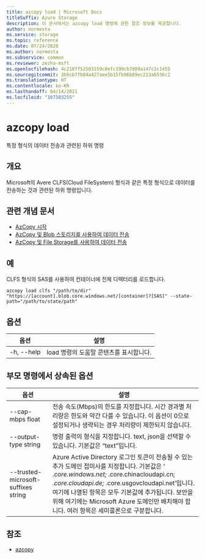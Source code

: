 ```yaml
---
title: azcopy load | Microsoft Docs
titleSuffix: Azure Storage
description: 이 문서에서는 azcopy load 명령에 관한 참조 정보를 제공합니다.
author: normesta
ms.service: storage
ms.topic: reference
ms.date: 07/24/2020
ms.author: normesta
ms.subservice: common
ms.reviewer: zezha-msft
ms.openlocfilehash: 4c2187f52503159c8efc199cb7d09a147c2c1455
ms.sourcegitcommit: 3b5cb7fb84a427aee5b15fb96b89ec213a6536c2
ms.translationtype: HT
ms.contentlocale: ko-KR
ms.lasthandoff: 04/14/2021
ms.locfileid: "107503255"
---
```

# <a name="azcopy-load"></a>azcopy load

특정 형식의 데이터 전송과 관련된 하위 명령

## <a name="synopsis"></a>개요

Microsoft의 Avere CLFS(Cloud FileSystem) 형식과 같은 특정 형식으로 데이터를 전송하는 것과 관련된 하위 명령입니다.

## <a name="related-conceptual-articles"></a>관련 개념 문서

- [AzCopy 시작](storage-use-azcopy-v10.md)
- [AzCopy 및 Blob 스토리지를 사용하여 데이터 전송](./storage-use-azcopy-v10.md#transfer-data)
- [AzCopy 및 File Storage를 사용하여 데이터 전송](storage-use-azcopy-files.md)

## <a name="examples"></a>예

CLFS 형식의 SAS를 사용하여 컨테이너에 전체 디렉터리를 로드합니다.

```azcopy
azcopy load clfs "/path/to/dir" "https://[account].blob.core.windows.net/[container]?[SAS]" --state-path="/path/to/state/path"
```

## <a name="options"></a>옵션

|옵션|설명|
|--|--|
|-h, --help|load 명령의 도움말 콘텐츠를 표시합니다.|

## <a name="options-inherited-from-parent-commands"></a>부모 명령에서 상속된 옵션

|옵션|설명|
|---|---|
|--cap-mbps float|전송 속도(Mbps)의 한도를 지정합니다. 시간 경과별 처리량은 한도와 약간 다를 수 있습니다. 이 옵션이 0으로 설정되거나 생략되는 경우 처리량이 제한되지 않습니다.|
|--output-type string|명령 출력의 형식을 지정합니다. text, json을 선택할 수 있습니다. 기본값은 “text”입니다.|
|--trusted-microsoft-suffixes string   | Azure Active Directory 로그인 토큰이 전송될 수 있는 추가 도메인 접미사를 지정합니다.  기본값은 ‘ *.core.windows.net;* .core.chinacloudapi.cn; *.core.cloudapi.de;* .core.usgovcloudapi.net’입니다. 여기에 나열된 항목은 모두 기본값에 추가됩니다. 보안을 위해 여기에는 Microsoft Azure 도메인만 배치해야 합니다. 여러 항목은 세미콜론으로 구분합니다.|

## <a name="see-also"></a>참조

- [azcopy](storage-ref-azcopy.md)
